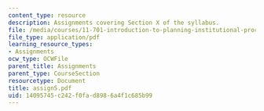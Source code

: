 ```yaml
---
content_type: resource
description: Assignments covering Section X of the syllabus.
file: /media/courses/11-701-introduction-to-planning-institutional-processes-in-developing-countries-fall-2003/14095745c242f0fad8986a4f1c685b99_assign5.pdf
file_type: application/pdf
learning_resource_types:
- Assignments
ocw_type: OCWFile
parent_title: Assignments
parent_type: CourseSection
resourcetype: Document
title: assign5.pdf
uid: 14095745-c242-f0fa-d898-6a4f1c685b99
---
```

